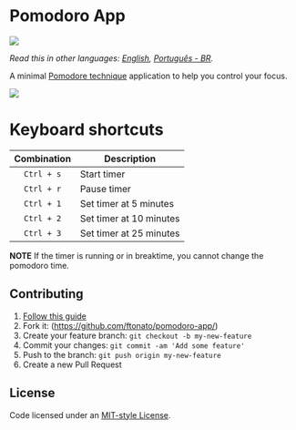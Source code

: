 Pomodoro App
=======
![](pomodoro-app-logo.png)

*Read this in other languages: [English](README.md), [Português - BR](README.pt-br.md).*

A minimal [Pomodore technique](https://en.wikipedia.org/wiki/Pomodoro_Technique) application to help you control your focus.

![](pomodoro-app.gif)

Keyboard shortcuts
=======

| Combination | Description |
|:-----------:|-------------|
|`Ctrl + s`   |Start timer  |
|`Ctrl + r`   |Pause timer  |
|`Ctrl + 1`   |Set timer at 5 minutes |
|`Ctrl + 2`   |Set timer at 10 minutes|
|`Ctrl + 3`   |Set timer at 25 minutes|

**NOTE**
If the timer is running or in breaktime, you cannot change the pomodoro time.

## Contributing
1. [Follow this guide](CONTRIBUTING.md)
2. Fork it: (https://github.com/ftonato/pomodoro-app/)
3. Create your feature branch: `git checkout -b my-new-feature`
4. Commit your changes: `git commit -am 'Add some feature'`
5. Push to the branch: `git push origin my-new-feature`
6. Create a new Pull Request

## License
Code licensed under an [MIT-style License](LICENSE).
